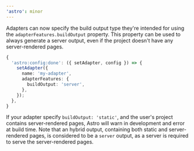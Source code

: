 ```yaml
---
'astro': minor
---
```


Adapters can now specify the build output type they're intended for using the `adapterFeatures.buildOutput` property. This property can be used to always generate a server output, even if the project doesn't have any server-rendered pages.

```ts
{
  'astro:config:done': ({ setAdapter, config }) => {
    setAdapter({
      name: 'my-adapter',
      adapterFeatures: {
        buildOutput: 'server',
      },
    });
  },
}
```

If your adapter specify `buildOutput: 'static'`, and the user's project contains server-rendered pages, Astro will warn in development and error at build time. Note that an hybrid output, containing both static and server-rendered pages, is considered to be a `server` output, as a server is required to serve the server-rendered pages.
